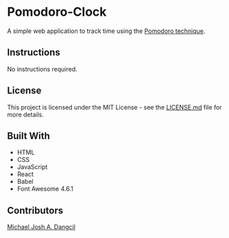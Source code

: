 # Pomodoro-Clock
A simple web application to track time using the [Pomodoro technique](https://en.wikipedia.org/wiki/Pomodoro_Technique).

## Instructions
No instructions required.

## License
This project is licensed under the MIT License - see the [LICENSE.md](https://github.com/MichaelJoshDangcil/Concentration-Game/blob/master/LICENSE) file for more details.

## Built With
+ HTML
+ CSS
+ JavaScript
+ React
+ Babel
+ Font Awesome 4.6.1

## Contributors
[Michael Josh A. Dangcil](https://github.com/MichaelJoshDangcil)